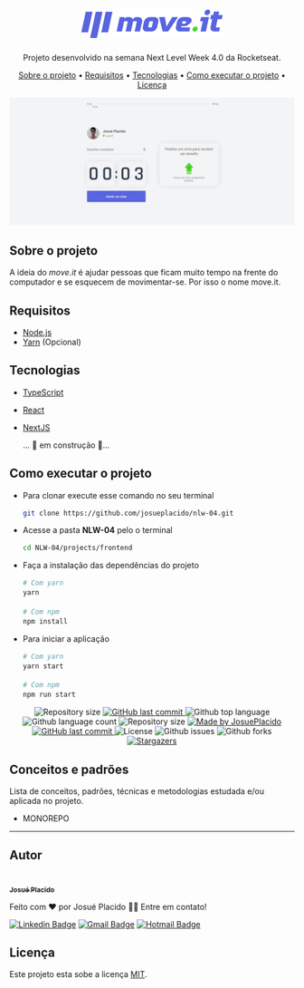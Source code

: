 <h1 align="center"><img src="./.github/logo.png" /></h1>

<p align="center">Projeto desenvolvido na semana Next Level Week 4.0 da Rocketseat.</p>

<p align="center">
  <a href="#sobre-o-projeto">Sobre o projeto</a> &#x2022;
  <a href="#requisitos">Requisitos</a> &#x2022;
  <a href="#tecnologias">Tecnologias</a> &#x2022;
  <a href="#como-executar-o-projeto">Como executar o projeto</a> &#x2022;
  <a href="#licença">Licença</a>
</p>

<img src="./.github/preview.gif" />

<h2 id="sobre-o-projeto">Sobre o projeto</h2>

A ideia do _move.it_ é ajudar pessoas que ficam muito tempo na frente do computador e se esquecem de movimentar-se. Por isso o nome move.it.

<h2 id="requisitos">Requisitos</h2>

-   <a href="https://nodejs.org">Node.js</a>
-   <a href="https://classic.yarnpkg.com">Yarn</a> (Opcional)

<h2 id="tecnologias">Tecnologias</h2>

-   [TypeScript][typescript]
-   [React][reactjs]
-   [NextJS][nextjs]

    ... 🚧 em construção 🚧...

<h2 id="como-executar-o-projeto">Como executar o projeto</h2>

-   Para clonar execute esse comando no seu terminal

    ```bash
    git clone https://github.com/josueplacido/nlw-04.git
    ```

-   Acesse a pasta **NLW-04** pelo o terminal

    ```bash
    cd NLW-04/projects/frontend
    ```

-   Faça a instalação das dependências do projeto

    ```bash
    # Com yarn
    yarn

    # Com npm
    npm install
    ```

-   Para iniciar a aplicação

    ```bash
    # Com yarn
    yarn start

    # Com npm
    npm run start
    ```

<p align="center">

  <img alt="Repository size" src="https://img.shields.io/github/repo-size/josueplacido/nlw-04">

  <a href="https://github.com/josueplacido/nlw-04/commits/master">
    <img alt="GitHub last commit" src="https://img.shields.io/github/last-commit/josueplacido/keeper">
  </a>

  <img alt="Github top language" src="https://img.shields.io/github/languages/top/JosuePlacido/nlw-04?color=56BEB8">

  <img alt="Github language count" src="https://img.shields.io/github/languages/count/JosuePlacido/nlw-04?color=56BEB8">

  <img alt="Repository size" src="https://img.shields.io/github/repo-size/JosuePlacido/nlw-04?color=56BEB8">

   <a href="https://www.linkedin.com/in/gabriel-pereira-oliveira-78b1801ab/">
    <img alt="Made by JosuePlacido" src="https://img.shields.io/badge/made%20by-JosuePlacido-%2304D361">
  </a>

  <a href="https://github.com/JosuePlacido/nlw-04/commits/master">
    <img alt="GitHub last commit" src="https://img.shields.io/github/last-commit/JosuePlacido/nlw-04">
  </a>

  <img alt="License" src="https://img.shields.io/badge/license-MIT-brightgreen">

  <img alt="Github issues" src="https://img.shields.io/github/issues/JosuePlacido/nlw-04?color=56BEB8" />

  <img alt="Github forks" src="https://img.shields.io/github/forks/JosuePlacido/nlw-04?color=56BEB8" />
   <a href="https://github.com/JosuePlacido/nlw-04/stargazers">
    <img alt="Stargazers" src="https://img.shields.io/github/stars/JosuePlacido/nlw-04?style=social">
  </a>
</p>

## Conceitos e padrões

Lista de conceitos, padrões, técnicas e metodologias estudada e/ou aplicada no projeto.

-   MONOREPO

---

## Autor

<a alt="Linkedin" href="https://linkedin/in/josueplacido">
 <img style="border-radius: 50%;" src="https://github.com/josueplacido.png" width="100px;" alt=""/>
 <br />
 <sub><b>Josué Placido</b></sub></a>

Feito com ❤️ por Josué Placido 👋🏽 Entre em contato!

[![Linkedin Badge](https://img.shields.io/badge/-Josue%20Placido-blue?style=flat-square&logo=Linkedin&logoColor=white&link=https://www.linkedin.com/in/josueplacido/)](https://www.linkedin.com/in/josueplacido/)
[![Gmail Badge](https://img.shields.io/badge/-juplacido.jnr@gmail.com-c14438?style=flat-square&logo=Gmail&logoColor=white&link=mailto:juplacido.jnr@gmail.com)](mailto:juplacido.jnr@gmail.com)
[![Hotmail Badge](https://img.shields.io/badge/-ozzyplacidojunior@hotmail.com-blue?style=flat-square&logo=microsoft&link=mailto:ozzyplacidojunior@hotmail.com)](mailto:ozzyplacidojunior@hotmail.com)

## Licença

Este projeto esta sobe a licença [MIT](./LICENSE).

[expo]: https://expo.io/
[image-picker]: https://docs.expo.io/versions/latest/sdk/imagepicker/
[handlebars]: https://handlebarsjs.com/
[postgres]: https://www.postgresql.org/
[typeorm]: https://typeorm.io/#/
[nodejs]: https://nodejs.org/en/
[redis]: https://redis.io/
[typescript]: https://www.typescriptlang.org/
[reactjs]: https://reactjs.org
[reactnative]: https://reactnative.dev/
[rs]: https://rocketseat.com.br
[rocketseat]: https://github.com/Rocketseat
[nextjs]: https://nextjs.org/

